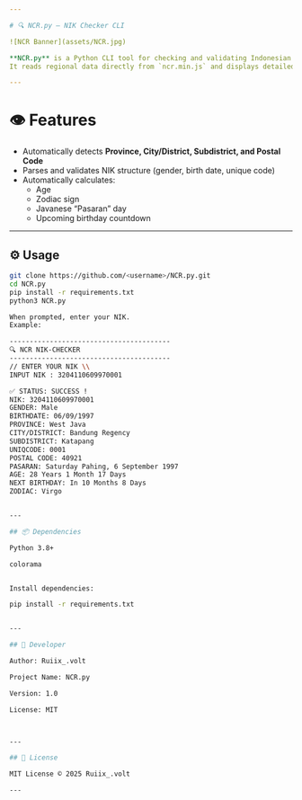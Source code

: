 ```yaml
---

# 🔍 NCR.py — NIK Checker CLI

![NCR Banner](assets/NCR.jpg)

**NCR.py** is a Python CLI tool for checking and validating Indonesian National ID Numbers (**NIK**) completely **offline**.  
It reads regional data directly from `ncr.min.js` and displays detailed information with **colored and animated terminal output**.

---
```


# 👁️ Features
- Automatically detects **Province, City/District, Subdistrict, and Postal Code**
- Parses and validates NIK structure (gender, birth date, unique code)
- Automatically calculates:
  - Age
  - Zodiac sign
  - Javanese “Pasaran” day
  - Upcoming birthday countdown

---

## ⚙️ Usage
```bash
git clone https://github.com/<username>/NCR.py.git
cd NCR.py
pip install -r requirements.txt
python3 NCR.py

When prompted, enter your NIK.
Example:

----------------------------------------
🔍 NCR NIK-CHECKER
----------------------------------------
// ENTER YOUR NIK \\
INPUT NIK : 3204110609970001

✅ STATUS: SUCCESS !
NIK: 3204110609970001
GENDER: Male
BIRTHDATE: 06/09/1997
PROVINCE: West Java
CITY/DISTRICT: Bandung Regency
SUBDISTRICT: Katapang
UNIQCODE: 0001
POSTAL CODE: 40921
PASARAN: Saturday Pahing, 6 September 1997
AGE: 28 Years 1 Month 17 Days
NEXT BIRTHDAY: In 10 Months 8 Days
ZODIAC: Virgo


---

## 📦 Dependencies

Python 3.8+

colorama


Install dependencies:

pip install -r requirements.txt


---

## 👤 Developer

Author: Ruiix_.volt

Project Name: NCR.py

Version: 1.0

License: MIT



---

## 📜 License

MIT License © 2025 Ruiix_.volt

---